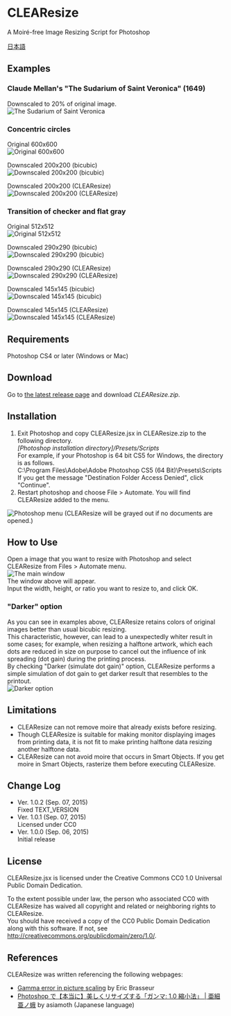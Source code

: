 # CLEAResize
A Moiré-free Image Resizing Script for Photoshop

[日本語](https://github.com/glassonion0323/CLEAResize/blob/master/README.ja.md)

## Examples

### Claude Mellan's "The Sudarium of Saint Veronica" (1649)
Downscaled to 20% of original image.  
<img alt="The Sudarium of Saint Veronica" src="https://raw.githubusercontent.com/wiki/glassonion0323/CLEAResize/images/mellanface400compare.jpg" />

### Concentric circles
Original 600x600  
<img alt="Original 600x600" src="https://raw.githubusercontent.com/wiki/glassonion0323/CLEAResize/images/concentric.png" />  

Downscaled 200x200 (bicubic)  
<img alt="Downscaled 200x200 (bicubic)" src="https://raw.githubusercontent.com/wiki/glassonion0323/CLEAResize/images/concentric_200_bicubic.png" />  

Downscaled 200x200 (CLEAResize)  
<img alt="Downscaled 200x200 (CLEAResize)" src="https://raw.githubusercontent.com/wiki/glassonion0323/CLEAResize/images/concentric_200_clearesize.png" />  

### Transition of checker and flat gray
Original 512x512  
<img alt="Original 512x512" src="https://raw.githubusercontent.com/wiki/glassonion0323/CLEAResize/images/graychecker.png" />  

Downscaled 290x290 (bicubic)  
<img alt="Downscaled 290x290 (bicubic)" src="https://raw.githubusercontent.com/wiki/glassonion0323/CLEAResize/images/graychecker_290_moire.png" />  

Downscaled 290x290 (CLEAResize)  
<img alt="Downscaled 290x290 (CLEAResize)" src="https://raw.githubusercontent.com/wiki/glassonion0323/CLEAResize/images/graychecker_290_clearesize.png" />  

Downscaled 145x145 (bicubic)  
<img alt="Downscaled 145x145 (bicubic)" src="https://raw.githubusercontent.com/wiki/glassonion0323/CLEAResize/images/graychecker_145_bicubic.png" />  

Downscaled 145x145 (CLEAResize)  
<img alt="Downscaled 145x145 (CLEAResize)" src="https://raw.githubusercontent.com/wiki/glassonion0323/CLEAResize/images/graychecker_145_clearesize.png" />  

## Requirements
Photoshop CS4 or later (Windows or Mac)

## Download
Go to [the latest release page](https://github.com/glassonion0323/CLEAResize/releases/latest) and download *CLEAResize.zip*.

## Installation
1. Exit Photoshop and copy CLEAResize.jsx in CLEAResize.zip to the following directory.  
*[Photoshop installation directory]/Presets/Scripts*  
For example, if your Photoshop is 64 bit CS5 for Windows, the directory is as follows.  
C:\\Program Files\\Adobe\\Adobe Photoshop CS5 (64 Bit)\\Presets\\Scripts  
If you get the message "Destination Folder Access Denied", click "Continue".  
2. Restart photoshop and choose File \> Automate. You will find CLEAResize added to the menu.
<img alt="Photoshop menu" src="https://raw.githubusercontent.com/wiki/glassonion0323/CLEAResize/images/clearesizemenu.png" />  
(CLEAResize will be grayed out if no documents are opened.)

## How to Use
Open a image that you want to resize with Photoshop and select CLEAResize from Files > Automate menu.  
<img alt="The main window" src="https://raw.githubusercontent.com/wiki/glassonion0323/CLEAResize/images/clearesizedialog.png" />  
The window above will appear.  
Input the width, height, or ratio you want to resize to, and click OK.

### "Darker" option
As you can see in examples above, CLEAResize retains colors of original images better than usual bicubic resizing.  
This characteristic, however, can lead to a unexpectedly whiter result in some cases; for example, when resizing a halftone artwork, which each dots are reduced in size on purpose to cancel out the influence of ink spreading (dot gain) during the printing process.  
By checking "Darker (simulate dot gain)" option, CLEAResize performs a simple simulation of dot gain to get darker result that resembles to the printout.  
<img alt="Darker option" src="https://raw.githubusercontent.com/wiki/glassonion0323/CLEAResize/images/dvorak_comparison.png" />

## Limitations
* CLEAResize can not remove moire that already exists before resizing.  
* Though CLEAResize is suitable for making monitor displaying images from printing data, it is not fit to make printing halftone data resizing another halftone data.  
* CLEAResize can not avoid moire that occurs in Smart Objects. If you get moire in Smart Objects, rasterize them before executing CLEAResize.

## Change Log
* Ver. 1.0.2 (Sep. 07, 2015)  
Fixed TEXT_VERSION
* Ver. 1.0.1 (Sep. 07, 2015)  
Licensed under CC0
* Ver. 1.0.0 (Sep. 06, 2015)  
Initial release

## License
CLEAResize.jsx is licensed under the Creative Commons CC0 1.0 Universal Public Domain Dedication.

To the extent possible under law, the person who associated CC0 with CLEAResize has waived all copyright and related or neighboring rights to CLEAResize.  
You should have received a copy of the CC0 Public Domain Dedication along with this software. If not, see <http://creativecommons.org/publicdomain/zero/1.0/>.

## References
CLEAResize was written referencing the following webpages:
* [Gamma error in picture scaling](http://www.4p8.com/eric.brasseur/gamma.html) by Eric Brasseur
* [Photoshop で【本当に】美しくリサイズする「ガンマ: 1.0 縮小法」 | 亜細亜ノ蛾](http://asiamoth.com/mt/archives/2011-02/19_2357.php) by asiamoth (Japanese language)
